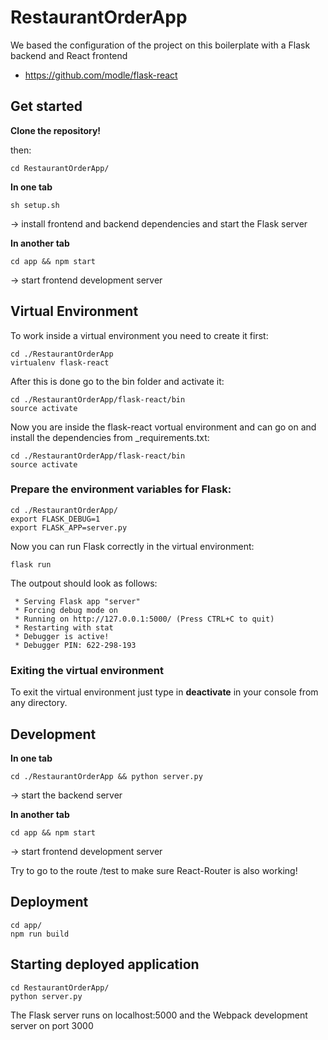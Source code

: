 # RestaurantOrderApp

We based the configuration of the project on this boilerplate with a Flask backend and React frontend

- https://github.com/modle/flask-react

## Get started

**Clone the repository!**

then:

```
cd RestaurantOrderApp/
```

**In one tab**

```
sh setup.sh
```

-> install frontend and backend dependencies and start the Flask server

**In another tab**

```
cd app && npm start
```

-> start frontend development server

## Virtual Environment

To work inside a virtual environment you need to create it first:

```
cd ./RestaurantOrderApp
virtualenv flask-react
```

After this is done go to the bin folder and activate it:

```
cd ./RestaurantOrderApp/flask-react/bin
source activate
```

Now you are inside the flask-react vortual environment and can go on and install the dependencies from
_requirements.txt:

```
cd ./RestaurantOrderApp/flask-react/bin
source activate
```

### Prepare the environment variables for Flask:

```
cd ./RestaurantOrderApp/
export FLASK_DEBUG=1
export FLASK_APP=server.py
```

Now you can run Flask correctly in the virtual environment:

```
flask run
```
The outpout should look as follows:
  
```
 * Serving Flask app "server"
 * Forcing debug mode on
 * Running on http://127.0.0.1:5000/ (Press CTRL+C to quit)
 * Restarting with stat
 * Debugger is active!
 * Debugger PIN: 622-298-193
```
### Exiting the virtual environment

To exit the virtual environment just type in **deactivate** in your console from any directory.

## Development

**In one tab**

```
cd ./RestaurantOrderApp && python server.py
```

-> start the backend server

**In another tab**

```
cd app && npm start
```

-> start frontend development server

Try to go to the route /test to make sure React-Router is also working!

## Deployment

```
cd app/
npm run build
```

## Starting deployed application

```
cd RestaurantOrderApp/
python server.py
```

The Flask server runs on localhost:5000 and the Webpack development server on port 3000
